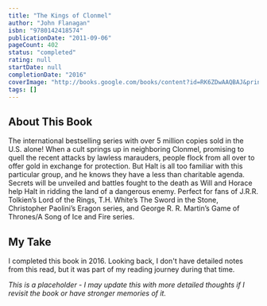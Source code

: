 ```yaml
---
title: "The Kings of Clonmel"
author: "John Flanagan"
isbn: "9780142418574"
publicationDate: "2011-09-06"
pageCount: 402
status: "completed"
rating: null
startDate: null
completionDate: "2016"
coverImage: "http://books.google.com/books/content?id=RK6ZDwAAQBAJ&printsec=frontcover&img=1&zoom=1&source=gbs_api"
tags: []
---
```


## About This Book

The international bestselling series with over 5 million copies sold in the U.S. alone! When a cult springs up in neighboring Clonmel, promising to quell the recent attacks by lawless marauders, people flock from all over to offer gold in exchange for protection. But Halt is all too familiar with this particular group, and he knows they have a less than charitable agenda. Secrets will be unveiled and battles fought to the death as Will and Horace help Halt in ridding the land of a dangerous enemy. Perfect for fans of J.R.R. Tolkien’s Lord of the Rings, T.H. White’s The Sword in the Stone, Christopher Paolini’s Eragon series, and George R. R. Martin’s Game of Thrones/A Song of Ice and Fire series.

## My Take

I completed this book in 2016. Looking back, I don't have detailed notes from this read, but it was part of my reading journey during that time.

*This is a placeholder - I may update this with more detailed thoughts if I revisit the book or have stronger memories of it.*
